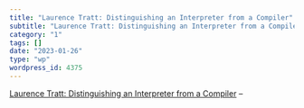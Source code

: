 ```yaml
---
title: "Laurence Tratt: Distinguishing an Interpreter from a Compiler"
subtitle: "Laurence Tratt: Distinguishing an Interpreter from a Compiler"
category: "1"
tags: []
date: "2023-01-26"
type: "wp"
wordpress_id: 4375
---
```

[ Laurence Tratt: Distinguishing an Interpreter from a Compiler]( https://tratt.net/laurie/blog/2023/distinguishing_an_interpreter_from_a_compiler.html) –